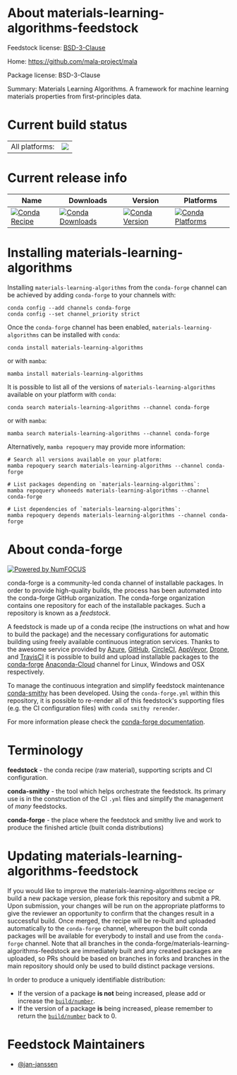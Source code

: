 About materials-learning-algorithms-feedstock
=============================================

Feedstock license: [BSD-3-Clause](https://github.com/conda-forge/materials-learning-algorithms-feedstock/blob/main/LICENSE.txt)

Home: https://github.com/mala-project/mala

Package license: BSD-3-Clause

Summary: Materials Learning Algorithms. A framework for machine learning materials properties from first-principles data.

Current build status
====================


<table><tr><td>All platforms:</td>
    <td>
      <a href="https://dev.azure.com/conda-forge/feedstock-builds/_build/latest?definitionId=19884&branchName=main">
        <img src="https://dev.azure.com/conda-forge/feedstock-builds/_apis/build/status/materials-learning-algorithms-feedstock?branchName=main">
      </a>
    </td>
  </tr>
</table>

Current release info
====================

| Name | Downloads | Version | Platforms |
| --- | --- | --- | --- |
| [![Conda Recipe](https://img.shields.io/badge/recipe-materials--learning--algorithms-green.svg)](https://anaconda.org/conda-forge/materials-learning-algorithms) | [![Conda Downloads](https://img.shields.io/conda/dn/conda-forge/materials-learning-algorithms.svg)](https://anaconda.org/conda-forge/materials-learning-algorithms) | [![Conda Version](https://img.shields.io/conda/vn/conda-forge/materials-learning-algorithms.svg)](https://anaconda.org/conda-forge/materials-learning-algorithms) | [![Conda Platforms](https://img.shields.io/conda/pn/conda-forge/materials-learning-algorithms.svg)](https://anaconda.org/conda-forge/materials-learning-algorithms) |

Installing materials-learning-algorithms
========================================

Installing `materials-learning-algorithms` from the `conda-forge` channel can be achieved by adding `conda-forge` to your channels with:

```
conda config --add channels conda-forge
conda config --set channel_priority strict
```

Once the `conda-forge` channel has been enabled, `materials-learning-algorithms` can be installed with `conda`:

```
conda install materials-learning-algorithms
```

or with `mamba`:

```
mamba install materials-learning-algorithms
```

It is possible to list all of the versions of `materials-learning-algorithms` available on your platform with `conda`:

```
conda search materials-learning-algorithms --channel conda-forge
```

or with `mamba`:

```
mamba search materials-learning-algorithms --channel conda-forge
```

Alternatively, `mamba repoquery` may provide more information:

```
# Search all versions available on your platform:
mamba repoquery search materials-learning-algorithms --channel conda-forge

# List packages depending on `materials-learning-algorithms`:
mamba repoquery whoneeds materials-learning-algorithms --channel conda-forge

# List dependencies of `materials-learning-algorithms`:
mamba repoquery depends materials-learning-algorithms --channel conda-forge
```


About conda-forge
=================

[![Powered by
NumFOCUS](https://img.shields.io/badge/powered%20by-NumFOCUS-orange.svg?style=flat&colorA=E1523D&colorB=007D8A)](https://numfocus.org)

conda-forge is a community-led conda channel of installable packages.
In order to provide high-quality builds, the process has been automated into the
conda-forge GitHub organization. The conda-forge organization contains one repository
for each of the installable packages. Such a repository is known as a *feedstock*.

A feedstock is made up of a conda recipe (the instructions on what and how to build
the package) and the necessary configurations for automatic building using freely
available continuous integration services. Thanks to the awesome service provided by
[Azure](https://azure.microsoft.com/en-us/services/devops/), [GitHub](https://github.com/),
[CircleCI](https://circleci.com/), [AppVeyor](https://www.appveyor.com/),
[Drone](https://cloud.drone.io/welcome), and [TravisCI](https://travis-ci.com/)
it is possible to build and upload installable packages to the
[conda-forge](https://anaconda.org/conda-forge) [Anaconda-Cloud](https://anaconda.org/)
channel for Linux, Windows and OSX respectively.

To manage the continuous integration and simplify feedstock maintenance
[conda-smithy](https://github.com/conda-forge/conda-smithy) has been developed.
Using the ``conda-forge.yml`` within this repository, it is possible to re-render all of
this feedstock's supporting files (e.g. the CI configuration files) with ``conda smithy rerender``.

For more information please check the [conda-forge documentation](https://conda-forge.org/docs/).

Terminology
===========

**feedstock** - the conda recipe (raw material), supporting scripts and CI configuration.

**conda-smithy** - the tool which helps orchestrate the feedstock.
                   Its primary use is in the construction of the CI ``.yml`` files
                   and simplify the management of *many* feedstocks.

**conda-forge** - the place where the feedstock and smithy live and work to
                  produce the finished article (built conda distributions)


Updating materials-learning-algorithms-feedstock
================================================

If you would like to improve the materials-learning-algorithms recipe or build a new
package version, please fork this repository and submit a PR. Upon submission,
your changes will be run on the appropriate platforms to give the reviewer an
opportunity to confirm that the changes result in a successful build. Once
merged, the recipe will be re-built and uploaded automatically to the
`conda-forge` channel, whereupon the built conda packages will be available for
everybody to install and use from the `conda-forge` channel.
Note that all branches in the conda-forge/materials-learning-algorithms-feedstock are
immediately built and any created packages are uploaded, so PRs should be based
on branches in forks and branches in the main repository should only be used to
build distinct package versions.

In order to produce a uniquely identifiable distribution:
 * If the version of a package **is not** being increased, please add or increase
   the [``build/number``](https://docs.conda.io/projects/conda-build/en/latest/resources/define-metadata.html#build-number-and-string).
 * If the version of a package **is** being increased, please remember to return
   the [``build/number``](https://docs.conda.io/projects/conda-build/en/latest/resources/define-metadata.html#build-number-and-string)
   back to 0.

Feedstock Maintainers
=====================

* [@jan-janssen](https://github.com/jan-janssen/)

